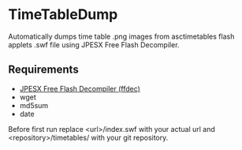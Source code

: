 # TimeTableDump
Automatically dumps time table .png images from asctimetables flash applets .swf file using JPESX Free Flash Decompiler.
## Requirements
- [JPESX Free Flash Decompiler (ffdec)](https://github.com/jindrapetrik/jpexs-decompiler)
- wget
- md5sum
- date

Before first run replace \<url>\/index.swf with your actual url and \<repository>/timetables/ with your git repository.
